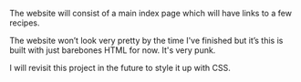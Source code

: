 The website will consist of a main index page which will have links to a few recipes. 

The website won’t look very pretty by the time I've finished but it’s this is built with just barebones HTML for now. It's very punk.

 I will revisit this project in the future to style it up with CSS.

